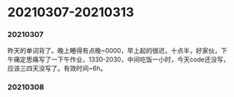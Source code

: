 # 20210307-20210313

### 20210307

昨天的单词背了。晚上睡得有点晚\~0000，早上起的很迟，十点半，好家伙，下午痛定思痛写了一下午作业，1330-2030，中间吃饭一小时，今天code还没写，应该三四天没写了。有效时间\~6h。

### 20210308
